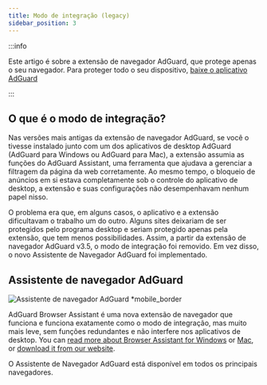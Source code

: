 ```yaml
---
title: Modo de integração (legacy)
sidebar_position: 3
---
```


:::info

Este artigo é sobre a extensão de navegador AdGuard, que protege apenas o seu navegador. Para proteger todo o seu dispositivo, [baixe o aplicativo AdGuard](https://agrd.io/download-kb-adblock)

:::

## O que é o modo de integração?

Nas versões mais antigas da extensão de navegador AdGuard, se você o tivesse instalado junto com um dos aplicativos de desktop AdGuard (AdGuard para Windows ou AdGuard para Mac), a extensão assumia as funções do AdGuard Assistant, uma ferramenta que ajudava a gerenciar a filtragem da página da web corretamente. Ao mesmo tempo, o bloqueio de anúncios em si estava completamente sob o controle do aplicativo de desktop, a extensão e suas configurações não desempenhavam nenhum papel nisso.

O problema era que, em alguns casos, o aplicativo e a extensão dificultavam o trabalho um do outro. Alguns sites deixariam de ser protegidos pelo programa desktop e seriam protegido apenas pela extensão, que tem menos possibilidades. Assim, a partir da extensão de navegador AdGuard v3.5, o modo de integração foi removido. Em vez disso, o novo Assistente de Navegador AdGuard foi implementado.

## Assistente de navegador AdGuard

![Assistente de navegador AdGuard *mobile_border](https://cdn.adtidy.org/content/kb/ad_blocker/browser_extension/ad_blocker_browser_extension_assistant.png)

AdGuard Browser Assistant é uma nova extensão de navegador que funciona e funciona exatamente como o modo de integração, mas muito mais leve, sem funções redundantes e não interfere nos aplicativos de desktop. You can [read more about Browser Assistant for Windows](/adguard-for-windows/browser-assistant) or [Mac](/adguard-for-mac/features/browser-assistant), or [download it from our website](https://adguard.com/adguard-assistant/overview.html).

O Assistente de Navegador AdGuard está disponível em todos os principais navegadores.
